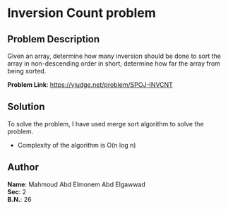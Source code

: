 # Inversion Count problem

## **Problem Description**

Given an array, determine how many inversion should be done to sort the array in non-descending order in short, determine how far the array from being sorted.

**Problem Link**: <https://vjudge.net/problem/SPOJ-INVCNT>

## **Solution**

To solve the problem, I have used merge sort algorithm to solve the problem.

- Complexity of the algorithm is O(n log n)

## **Author**

**Name**: Mahmoud Abd Elmonem Abd Elgawwad  
**Sec**: 2  
**B.N.**: 26

